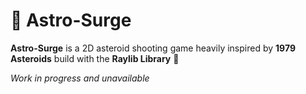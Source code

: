 # 🚀 Astro-Surge

**Astro-Surge** is a 2D asteroid shooting game heavily inspired by **1979 Asteroids** build with the **Raylib Library** 🌌

*Work in progress and unavailable*